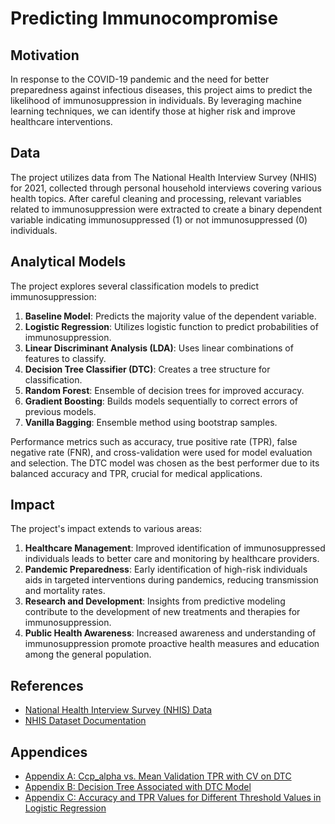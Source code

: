 # Predicting Immunocompromise

## Motivation

In response to the COVID-19 pandemic and the need for better preparedness against infectious diseases, this project aims to predict the likelihood of immunosuppression in individuals. By leveraging machine learning techniques, we can identify those at higher risk and improve healthcare interventions.

## Data

The project utilizes data from The National Health Interview Survey (NHIS) for 2021, collected through personal household interviews covering various health topics. After careful cleaning and processing, relevant variables related to immunosuppression were extracted to create a binary dependent variable indicating immunosuppressed (1) or not immunosuppressed (0) individuals.

## Analytical Models

The project explores several classification models to predict immunosuppression:

1. **Baseline Model**: Predicts the majority value of the dependent variable.
2. **Logistic Regression**: Utilizes logistic function to predict probabilities of immunosuppression.
3. **Linear Discriminant Analysis (LDA)**: Uses linear combinations of features to classify.
4. **Decision Tree Classifier (DTC)**: Creates a tree structure for classification.
5. **Random Forest**: Ensemble of decision trees for improved accuracy.
6. **Gradient Boosting**: Builds models sequentially to correct errors of previous models.
7. **Vanilla Bagging**: Ensemble method using bootstrap samples.

Performance metrics such as accuracy, true positive rate (TPR), false negative rate (FNR), and cross-validation were used for model evaluation and selection. The DTC model was chosen as the best performer due to its balanced accuracy and TPR, crucial for medical applications.

## Impact

The project's impact extends to various areas:

1. **Healthcare Management**: Improved identification of immunosuppressed individuals leads to better care and monitoring by healthcare providers.
2. **Pandemic Preparedness**: Early identification of high-risk individuals aids in targeted interventions during pandemics, reducing transmission and mortality rates.
3. **Research and Development**: Insights from predictive modeling contribute to the development of new treatments and therapies for immunosuppression.
4. **Public Health Awareness**: Increased awareness and understanding of immunosuppression promote proactive health measures and education among the general population.

## References

- [National Health Interview Survey (NHIS) Data](https://ftp.cdc.gov/pub/Health_Statistics/NCHS/Datasets/NHIS/2021/adultinc21csv.zip)
- [NHIS Dataset Documentation](https://ftp.cdc.gov/pub/Health_Statistics/NCHS/Dataset_Documentation/NHIS/2021/adult-summary.pdf)
  
## Appendices

- [Appendix A: Ccp_alpha vs. Mean Validation TPR with CV on DTC]()
- [Appendix B: Decision Tree Associated with DTC Model]()
- [Appendix C: Accuracy and TPR Values for Different Threshold Values in Logistic Regression]()

